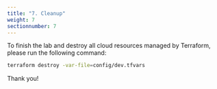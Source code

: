 ```yaml
---
title: "7. Cleanup"
weight: 7
sectionnumber: 7
---
```


To finish the lab and destroy all cloud resources managed by Terraform, please run the following command:

```bash
terraform destroy -var-file=config/dev.tfvars
```

Thank you!
